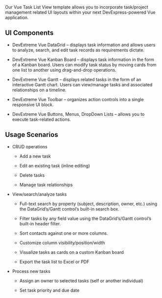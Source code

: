 Our Vue Task List View template allows you to incorporate task/project management related UI layouts within your next DevExpress-powered Vue application.  

## UI Components  

- DevExtreme Vue DataGrid – displays task information and allows users to analyze, search, and edit task records as requirements dictate. 

- DevExtreme Vue Kanban Board – displays task information in the form of a Kanban board. Users can modify task status by moving cards from one list to another using drag-and-drop operations. 

- DevExtreme Vue Gantt – displays related tasks in the form of an interactive Gantt chart. Users can view/manage tasks and associated relationships on a timeline. 

- DevExtreme Vue Toolbar – organizes action controls into a single responsive UI block. 

- DevExtreme Vue Buttons, Menus, DropDown Lists – allows you to execute task-related actions. 

## Usage Scenarios 

- CRUD operations 

    - Add a new task 

    - Edit an existing task (inline editing) 

    - Delete tasks 

    - Manage task relationships 

- View/search/analyze tasks 

    - Full-text search by property (subject, description, owner, etc.) using the DataGrid’s/Gantt control’s built-in search box. 

    - Filter tasks by any field value using the DataGrid’s/Gantt control’s built-in header filter. 

    - Sort contacts against one or more columns. 

    - Customize column visibility/position/width 

    - Visualize tasks as cards on a custom Kanban board 

    - Export the task list to Excel or PDF 

- Process new tasks 

    - Assign an owner to selected tasks (self or another individual) 

    - Set task priority and due date 